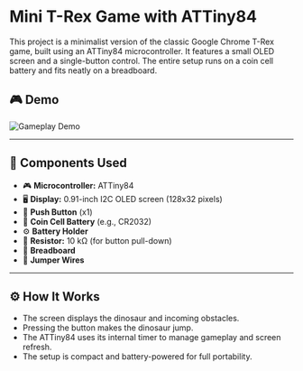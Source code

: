 # Mini T-Rex Game with ATTiny84

This project is a minimalist version of the classic Google Chrome T-Rex game, built using an ATTiny84 microcontroller. It features a small OLED screen and a single-button control. The entire setup runs on a coin cell battery and fits neatly on a breadboard.

## 🎮 Demo

![Gameplay Demo](assets/demo_trex.gif)

---

## 🔧 Components Used

- 🎮 **Microcontroller:** ATTiny84  
- 🖥️ **Display:** 0.91-inch I2C OLED screen (128x32 pixels)  
- 🔘 **Push Button** (x1)  
- 🔋 **Coin Cell Battery** (e.g., CR2032)  
- ⚙️ **Battery Holder**  
- 🔩 **Resistor:** 10 kΩ (for button pull-down)  
- 🧪 **Breadboard**  
- 🔌 **Jumper Wires**

---

## ⚙️ How It Works

- The screen displays the dinosaur and incoming obstacles.
- Pressing the button makes the dinosaur jump.
- The ATTiny84 uses its internal timer to manage gameplay and screen refresh.
- The setup is compact and battery-powered for full portability.
